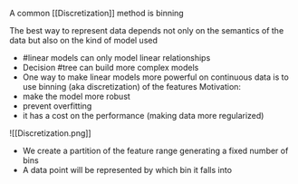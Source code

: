 A common [[Discretization]] method is binning

The best way to represent data depends not only on the semantics of the data but also on the kind of model used
- #linear models can only model linear relationships
- Decision #tree can build more complex models
- One way to make linear models more powerful on continuous data is to use binning (aka discretization) of the features
Motivation:
- make the model more robust
- prevent overfitting
- it has a cost on the performance (making data more regularized)

![[Discretization.png]]

- We create a partition of the feature range generating a fixed number of bins
- A data point will be represented by which bin it falls into